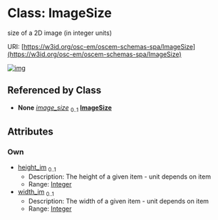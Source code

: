 
# Class: ImageSize

size of a 2D image (in integer units)

URI: [https://w3id.org/osc-em/oscem-schemas-spa/ImageSize](https://w3id.org/osc-em/oscem-schemas-spa/ImageSize)


[![img](https://yuml.me/diagram/nofunky;dir:TB/class/[Acquisition]++-%20image_size%200..1>[ImageSize&#124;height_im:integer%20%3F;width_im:integer%20%3F],[Acquisition])](https://yuml.me/diagram/nofunky;dir:TB/class/[Acquisition]++-%20image_size%200..1>[ImageSize&#124;height_im:integer%20%3F;width_im:integer%20%3F],[Acquisition])

## Referenced by Class

 *  **None** *[image_size](image_size.md)*  <sub>0..1</sub>  **[ImageSize](ImageSize.md)**

## Attributes


### Own

 * [height_im](height_im.md)  <sub>0..1</sub>
     * Description: The height of a given item - unit depends on item
     * Range: [Integer](types/Integer.md)
 * [width_im](width_im.md)  <sub>0..1</sub>
     * Description: The width of a given item - unit depends on item
     * Range: [Integer](types/Integer.md)
